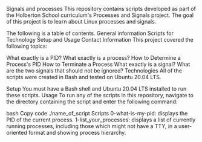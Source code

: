 Signals and processes This repository contains scripts developed as part of the Holberton School curriculum's Processes and Signals project. The goal of this project is to learn about Linux processes and signals.

The following is a table of contents. General information Scripts for Technology Setup and Usage Contact Information This project covered the following topics:

What exactly is a PID? What exactly is a process? How to Determine a Process's PID How to Terminate a Process What exactly is a signal? What are the two signals that should not be ignored? Technologies All of the scripts were created in Bash and tested on Ubuntu 20.04 LTS.

Setup You must have a Bash shell and Ubuntu 20.04 LTS installed to run these scripts.
Usage To run any of the scripts in this repository, navigate to the directory containing the script and enter the following command:

bash Copy code ./name_of_script Scripts 0-what-is-my-pid: displays the PID of the current process. 1-list_your_processes: displays a list of currently running processes, including those which might not have a TTY, in a user-oriented format and showing process hierarchy.
